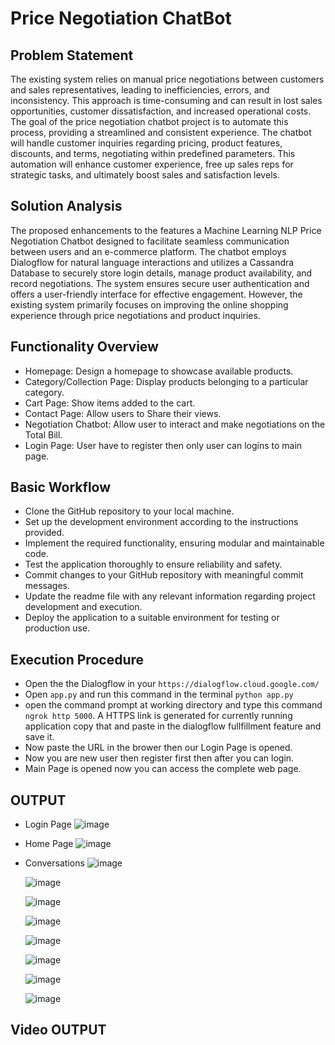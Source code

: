 # Price Negotiation ChatBot 

## Problem Statement

The existing system relies on manual price negotiations between customers and sales representatives, leading to inefficiencies, errors, and inconsistency. This approach is time-consuming and can result in lost sales opportunities, customer dissatisfaction, and increased operational costs. The goal of the price negotiation chatbot project is to automate this process, providing a streamlined and consistent experience. The chatbot will handle customer inquiries regarding pricing, product features, discounts, and terms, negotiating within predefined parameters. This automation will enhance customer experience, free up sales reps for strategic tasks, and ultimately boost sales and satisfaction levels.

## Solution Analysis

The proposed enhancements to the features a Machine Learning NLP Price Negotiation Chatbot designed to facilitate seamless communication between users and an e-commerce platform. The chatbot employs Dialogflow for natural language interactions and utilizes a Cassandra Database to securely store login details, manage product availability, and record negotiations. The system ensures secure user authentication and offers a user-friendly interface for effective engagement. However, the existing system primarily focuses on improving the online shopping experience through price negotiations and product inquiries.

## Functionality Overview
- Homepage: Design a homepage to showcase available products.
- Category/Collection Page: Display products belonging to a particular category.
- Cart Page: Show items added to the cart.
- Contact Page: Allow users to Share their views.
- Negotiation Chatbot: Allow user to interact and make negotiations on the Total Bill.
- Login Page: User have to register then only user can logins to main page.

## Basic Workflow
- Clone the GitHub repository to your local machine.
- Set up the development environment according to the instructions provided.
- Implement the required functionality, ensuring modular and maintainable code.
- Test the application thoroughly to ensure reliability and safety.
- Commit changes to your GitHub repository with meaningful commit messages.
- Update the readme file with any relevant information regarding project development and execution.
- Deploy the application to a suitable environment for testing or production use.

## Execution Procedure
- Open the the Dialogflow in your ```https://dialogflow.cloud.google.com/```
- Open ```app.py``` and run this command in the terminal ```python app.py```
- open the command prompt at working directory and type this command ```ngrok http 5000```. A HTTPS link is generated for currently running application copy that and paste in the dialogflow fullfillment feature and save it.
- Now paste the URL in the brower then our Login Page is opened.
- Now you are new user then register first then after you can login.
- Main Page is opened now you can access the complete web page.

## OUTPUT

- Login Page
  ![image](https://github.com/Spraveen8-chary/price-negotiation/assets/108536707/1bf706f4-275e-4d3c-8e61-8b3974d46dc2)

- Home Page
  ![image](https://github.com/Spraveen8-chary/price-negotiation/assets/108536707/f2f31d96-30c5-4b3d-a5b9-96e86d5739a8)

- Conversations
  ![image](https://github.com/Spraveen8-chary/price-negotiation/assets/108536707/4d9e41ec-9b04-42e1-9b6b-bef00c9950cf)

  ![image](https://github.com/Spraveen8-chary/price-negotiation/assets/108536707/2c496d95-a156-4f06-ae48-fb251f9b6790)

  ![image](https://github.com/Spraveen8-chary/price-negotiation/assets/108536707/4c829fe8-2012-4774-bad1-2cfd199f1028)

  ![image](https://github.com/Spraveen8-chary/price-negotiation/assets/108536707/8fa2c0e5-5669-4def-8a7e-bcf70d4a984a)

  ![image](https://github.com/Spraveen8-chary/price-negotiation/assets/108536707/1fbc1cd8-4b51-445a-994d-57bc462339f2)

  ![image](https://github.com/Spraveen8-chary/price-negotiation/assets/108536707/aa454619-e4af-4a90-94c3-608ceb0f07c8)

  ![image](https://github.com/Spraveen8-chary/price-negotiation/assets/108536707/5f0d8b11-8007-4dc4-baa5-f657725b88f5)

  ![image](https://github.com/Spraveen8-chary/price-negotiation/assets/108536707/dcf8f2f1-e62a-4ec9-8726-62c2a84582b0)

## Video OUTPUT







  





